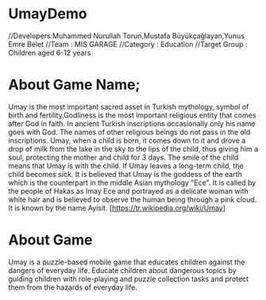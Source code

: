 # UmayDemo
//Developers:Muhammed Nurullah Torun,Mustafa Büyükçağlayan,Yunus Emre Belet
//Team : MIS GARAGE
//Category : Education
//Target Group : Children aged 6-12 years

# About Game Name;
Umay is the most important sacred asset in Turkish mythology, symbol of birth and fertility.Godliness is the most important religious entity that comes after God in faith. In ancient Turkish inscriptions occasionally only his name goes with God. The names of other religious beings do not pass in the old inscriptions. Umay, when a child is born, it comes down to it and drove a drop of milk from the lake in the sky to the lips of the child, thus giving him a soul, protecting the mother and child for 3 days. The smile of the child means that Umay is with the child. If Umay leaves a long-term child, the child becomes sick. It is believed that Umay is the goddess of the earth which is the counterpart in the middle Asian mythology "Ece". It is called by the people of Hakas as Imay Ece and portrayed as a delicate woman with white hair and is believed to observe the human being through a pink cloud. It is known by the name Ayisit. [https://tr.wikipedia.org/wiki/Umay]

# About Game
Umay is a puzzle-based mobile game that educates children against the dangers of everyday life.
  Educate children about dangerous topics by guiding children with role-playing and puzzle collection tasks and protect them from the hazards of everyday life.
